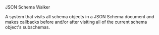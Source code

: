 JSON Schema Walker

A system that visits all schema objects in a JSON Schema document
and makes callbacks before and/or after visiting all of the current
schema object's subschemas.
